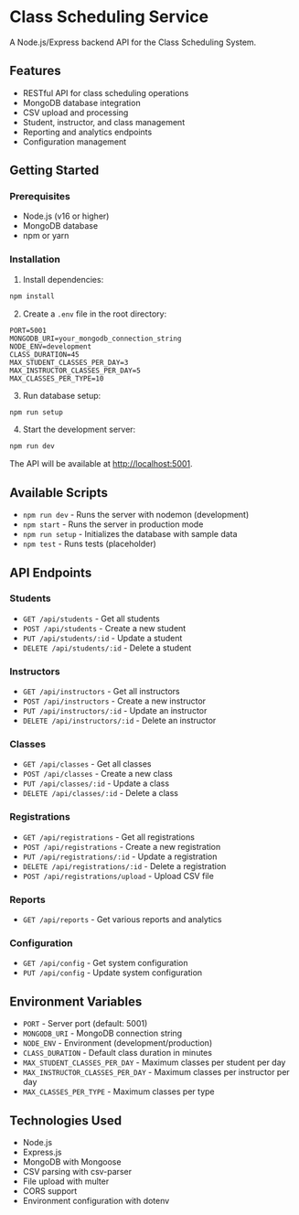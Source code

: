# Class Scheduling Service

A Node.js/Express backend API for the Class Scheduling System.

## Features

- RESTful API for class scheduling operations
- MongoDB database integration
- CSV upload and processing
- Student, instructor, and class management
- Reporting and analytics endpoints
- Configuration management

## Getting Started

### Prerequisites

- Node.js (v16 or higher)
- MongoDB database
- npm or yarn

### Installation

1. Install dependencies:
```bash
npm install
```

2. Create a `.env` file in the root directory:
```env
PORT=5001
MONGODB_URI=your_mongodb_connection_string
NODE_ENV=development
CLASS_DURATION=45
MAX_STUDENT_CLASSES_PER_DAY=3
MAX_INSTRUCTOR_CLASSES_PER_DAY=5
MAX_CLASSES_PER_TYPE=10
```

3. Run database setup:
```bash
npm run setup
```

4. Start the development server:
```bash
npm run dev
```

The API will be available at [http://localhost:5001](http://localhost:5001).

## Available Scripts

- `npm run dev` - Runs the server with nodemon (development)
- `npm start` - Runs the server in production mode
- `npm run setup` - Initializes the database with sample data
- `npm test` - Runs tests (placeholder)

## API Endpoints

### Students
- `GET /api/students` - Get all students
- `POST /api/students` - Create a new student
- `PUT /api/students/:id` - Update a student
- `DELETE /api/students/:id` - Delete a student

### Instructors
- `GET /api/instructors` - Get all instructors
- `POST /api/instructors` - Create a new instructor
- `PUT /api/instructors/:id` - Update an instructor
- `DELETE /api/instructors/:id` - Delete an instructor

### Classes
- `GET /api/classes` - Get all classes
- `POST /api/classes` - Create a new class
- `PUT /api/classes/:id` - Update a class
- `DELETE /api/classes/:id` - Delete a class

### Registrations
- `GET /api/registrations` - Get all registrations
- `POST /api/registrations` - Create a new registration
- `PUT /api/registrations/:id` - Update a registration
- `DELETE /api/registrations/:id` - Delete a registration
- `POST /api/registrations/upload` - Upload CSV file

### Reports
- `GET /api/reports` - Get various reports and analytics

### Configuration
- `GET /api/config` - Get system configuration
- `PUT /api/config` - Update system configuration

## Environment Variables

- `PORT` - Server port (default: 5001)
- `MONGODB_URI` - MongoDB connection string
- `NODE_ENV` - Environment (development/production)
- `CLASS_DURATION` - Default class duration in minutes
- `MAX_STUDENT_CLASSES_PER_DAY` - Maximum classes per student per day
- `MAX_INSTRUCTOR_CLASSES_PER_DAY` - Maximum classes per instructor per day
- `MAX_CLASSES_PER_TYPE` - Maximum classes per type

## Technologies Used

- Node.js
- Express.js
- MongoDB with Mongoose
- CSV parsing with csv-parser
- File upload with multer
- CORS support
- Environment configuration with dotenv